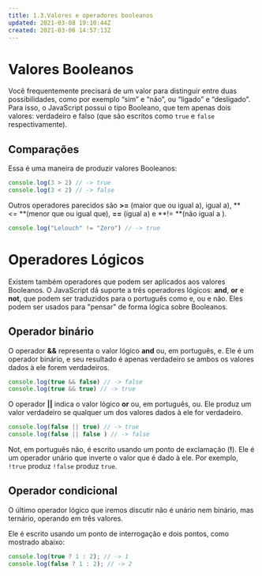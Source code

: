 ```yaml
---
title: 1.3.Valores e operadores booleanos
updated: 2021-03-08 19:10:44Z
created: 2021-03-06 14:57:13Z
---
```


# Valores Booleanos

Você frequentemente precisará de um valor para distinguir entre duas possibilidades, como por exemplo “sim” e “não”, ou “ligado” e “desligado”. Para isso, o JavaScript possui o tipo Booleano, que tem apenas dois valores: verdadeiro e falso (que são escritos como `true` e `false` respectivamente).

## Comparações

Essa é uma maneira de produzir valores Booleanos:

```js
console.log(3 > 2) // -> true
console.log(3 < 2) // -> false
```

Outros operadores parecidos são **>=** (maior que ou igual a), igual a), **<= **(menor que ou igual que), **==** (igual a) e **!= **(não igual a ).

```js
console.log("Lelouch" != "Zero") // -> true
```

# Operadores Lógicos

Existem também operadores que podem ser aplicados aos valores Booleanos. O JavaScript dá suporte a três operadores lógicos: **and**, **or** e **not**, que podem ser traduzidos para o português como e, ou e não. Eles podem ser usados para "pensar" de forma lógica sobre Booleanos.

## Operador binário

O operador **&&** representa o valor lógico **and** ou, em português, e. Ele é um operador binário, e seu resultado é apenas verdadeiro se ambos os valores dados à ele forem verdadeiros.

```js
console.log(true && false) // -> false
console.log(true && true) // -> true
```

O operador **||** indica o valor lógico **or** ou, em português, ou. Ele produz um valor verdadeiro se qualquer um dos valores dados à ele for verdadeiro.

```js
console.log(false || true) // -> true
console.log(false || false ) // -> false
```

Not, em português não, é escrito usando um ponto de exclamação (**!**). Ele é um operador unário que inverte o valor que é dado à ele. Por exemplo, `!true` produz `!false` produz `true`.

## Operador condicional

O último operador lógico que iremos discutir não é unário nem binário, mas ternário, operando em três valores.

Ele é escrito usando um ponto de interrogação e dois pontos, como mostrado abaixo:

```js
console.log(true ? 1 : 2); // -> 1
console.log(false ? 1 : 2); // -> 2
```